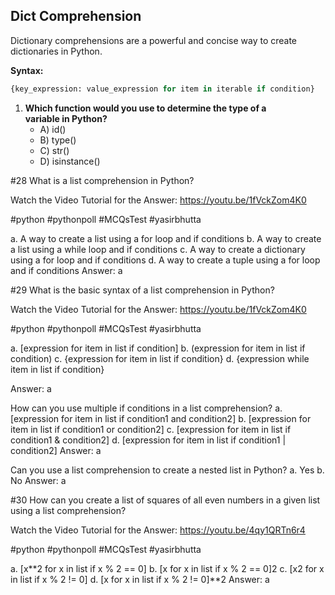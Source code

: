 
## Dict Comprehension

Dictionary comprehensions are a powerful and concise way to create dictionaries in Python.

**Syntax:**

```python
{key_expression: value_expression for item in iterable if condition}
```

1. **Which function would you use to determine the type of a variable in Python?**
   - A) id()
   - B) type()
   - C) str()
   - D) isinstance()

#28 What is a list comprehension in Python?

Watch the Video Tutorial for the Answer: https://youtu.be/1fVckZom4K0

#python #pythonpoll #MCQsTest #yasirbhutta

a. A way to create a list using a for loop and if conditions
b. A way to create a list using a while loop and if conditions
c. A way to create a dictionary using a for loop and if conditions
d. A way to create a tuple using a for loop and if conditions
Answer: a

#29 What is the basic syntax of a list comprehension in Python?

Watch the Video Tutorial for the Answer: https://youtu.be/1fVckZom4K0

#python #pythonpoll #MCQsTest #yasirbhutta


a. [expression for item in list if condition]
b. (expression for item in list if condition)
c. {expression for item in list if condition}
d. {expression while item in list if condition}

Answer: a

How can you use multiple if conditions in a list comprehension?
a. [expression for item in list if condition1 and condition2]
b. [expression for item in list if condition1 or condition2]
c. [expression for item in list if condition1 & condition2]
d. [expression for item in list if condition1 | condition2]
Answer: a

Can you use a list comprehension to create a nested list in Python?
a. Yes
b. No
Answer: a

#30 How can you create a list of squares of all even numbers in a given list using a list comprehension?

Watch the Video Tutorial for the Answer: https://youtu.be/4qy1QRTn6r4


#python #pythonpoll #MCQsTest #yasirbhutta


a. [x**2 for x in list if x % 2 == 0]
b. [x for x in list if x % 2 == 0]2
c. [x2 for x in list if x % 2 != 0]
d. [x for x in list if x % 2 != 0]**2
Answer: a

